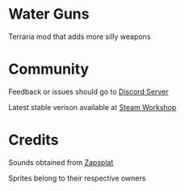 # Water Guns
Terraria mod that adds more silly weapons

# Community
Feedback or issues should go to
[Discord Server](https://discord.gg/nZ4JM9DhzQ)

Latest stable verison available at
[Steam Workshop](https://steamcommunity.com/sharedfiles/filedetails/?id=3310666120)

# Credits
Sounds obtained from [Zapsplat](https://www.zapsplat.com)

Sprites belong to their respective owners